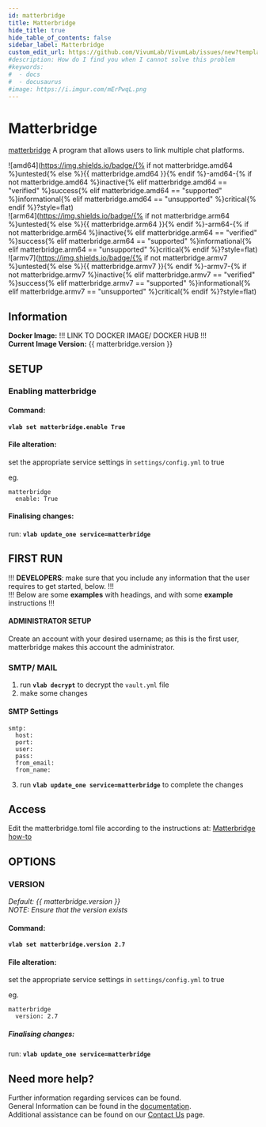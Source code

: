 ```yaml
---
id: matterbridge
title: Matterbridge
hide_title: true
hide_table_of_contents: false
sidebar_label: Matterbridge
custom_edit_url: https://github.com/VivumLab/VivumLab/issues/new?template=documentation.md
#description: How do I find you when I cannot solve this problem
#keywords:
#  - docs
#  - docusaurus
#image: https://i.imgur.com/mErPwqL.png
---
```


# Matterbridge

[matterbridge](https://github.com/42wim/matterbridge) A program that allows users to link multiple chat platforms.

![amd64](https://img.shields.io/badge/{% if not matterbridge.amd64 %}untested{% else %}{{ matterbridge.amd64 }}{% endif %}-amd64-{% if not matterbridge.amd64 %}inactive{% elif matterbridge.amd64 == "verified" %}success{% elif matterbridge.amd64 == "supported" %}informational{% elif matterbridge.amd64 == "unsupported" %}critical{% endif %}?style=flat) <br />
![arm64](https://img.shields.io/badge/{% if not matterbridge.arm64 %}untested{% else %}{{ matterbridge.arm64 }}{% endif %}-arm64-{% if not matterbridge.arm64 %}inactive{% elif matterbridge.arm64 == "verified" %}success{% elif matterbridge.arm64 == "supported" %}informational{% elif matterbridge.arm64 == "unsupported" %}critical{% endif %}?style=flat) <br />
![armv7](https://img.shields.io/badge/{% if not matterbridge.armv7 %}untested{% else %}{{ matterbridge.armv7 }}{% endif %}-armv7-{% if not matterbridge.armv7 %}inactive{% elif matterbridge.armv7 == "verified" %}success{% elif matterbridge.armv7 == "supported" %}informational{% elif matterbridge.armv7 == "unsupported" %}critical{% endif %}?style=flat) <br />

## Information


**Docker Image:** !!! LINK TO DOCKER IMAGE/ DOCKER HUB !!! <br />
**Current Image Version:** {{ matterbridge.version }}

## SETUP

### Enabling matterbridge

#### Command:

**`vlab set matterbridge.enable True`**

#### File alteration:

set the appropriate service settings in `settings/config.yml` to true

eg.
```
matterbridge
  enable: True
```

#### Finalising changes:

run: **`vlab update_one service=matterbridge`**

## FIRST RUN

!!! **DEVELOPERS**: make sure that you include any information that the user requires to get started, below. !!! <br />
!!! Below are some **examples** with headings, and with some **example** instructions !!!

#### ADMINISTRATOR SETUP

Create an account with your desired username; as this is the first user, matterbridge makes this account the administrator.

### SMTP/ MAIL

1. run **`vlab decrypt`** to decrypt the `vault.yml` file
2. make some changes


#### SMTP Settings
```
smtp:
  host:
  port:
  user:
  pass:
  from_email:
  from_name:
```

3. run **`vlab update_one service=matterbridge`** to complete the changes


## Access

Edit the matterbridge.toml file according to the instructions at:
[Matterbridge how-to](https://github.com/42wim/matterbridge/wiki/How-to-create-your-config)

## OPTIONS

### VERSION
*Default: {{ matterbridge.version   }}* <br />
*NOTE: Ensure that the version exists*

#### Command:

**`vlab set matterbridge.version 2.7`**

#### File alteration:

set the appropriate service settings in `settings/config.yml` to true

eg.
```
matterbridge
  version: 2.7
```

##### Finalising changes:

run: **`vlab update_one service=matterbridge`**

## Need more help?
Further information regarding services can be found. <br />
General Information can be found in the [documentation](https://docs.vivumlab.com). <br />
Additional assistance can be found on our [Contact Us](https://docs.vivumlab.com/Contact-us) page.

